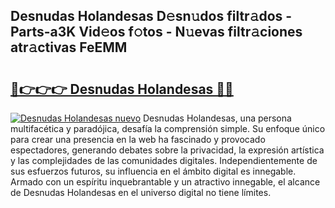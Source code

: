 ## Desnudas Holandesas D𝚎sn𝚞dos filtr𝚊dos - Parts-a3K Vid𝚎os f𝚘tos - N𝚞evas filtr𝚊ciones atr𝚊ctivas FeEMM

# <h2><a href="http://mb8jg4.tromn.icu/?c=Desnudas+Holandesas">🔗👉👉👉 Desnudas Holandesas 🔗🔗</a></h2>

[![Desnudas Holandesas nuevo](https://i.imgur.com/pEAQMta.gif)](http://mb8jg4.tromn.icu/?c=Desnudas+Holandesas)
Desnudas Holandesas, una persona multifacética y paradójica, desafía la comprensión simple. Su enfoque único para crear una presencia en la web ha fascinado y provocado espectadores, generando debates sobre la privacidad, la expresión artística y las complejidades de las comunidades digitales. Independientemente de sus esfuerzos futuros, su influencia en el ámbito digital es innegable. Armado con un espíritu inquebrantable y un atractivo innegable, el alcance de Desnudas Holandesas en el universo digital no tiene límites.
